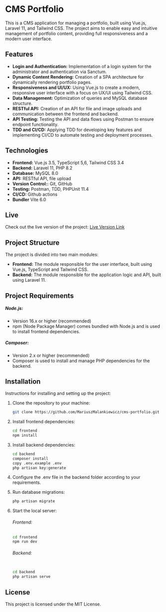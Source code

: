 # CMS Portfolio

This is a CMS application for managing a portfolio, built using Vue.js, Laravel 11, and Tailwind CSS. The project aims to enable easy and intuitive management of portfolio content, providing full responsiveness and a modern user interface.

## Features

- **Login and Authentication:** Implementation of a login system for the administrator and authentication via Sanctum.
- **Dynamic Content Rendering:** Creation of a SPA architecture for dynamically rendering portfolio pages.
- **Responsiveness and UI/UX:** Using Vue.js to create a modern, responsive user interface with a focus on UX/UI using Tailwind CSS.
- **Data Management:** Optimization of queries and MySQL database structure.
- **RESTful API:** Creation of an API for file and image uploads and communication between the frontend and backend.
- **API Testing:** Testing the API and data flows using Postman to ensure endpoint functionality.
- **TDD and CI/CD:** Applying TDD for developing key features and implementing CI/CD to automate testing and deployment processes.

## Technologies

- **Frontend:** Vue.js 3.5, TypeScript 5,6,  Tailwind CSS 3.4
- **Backend:** Laravel 11, PHP 8.2
- **Database:** MySQL 8.0
- **API:** RESTful API, file upload
- **Version Control::** Git, GitHub
- **Testing:** Postman, TDD, PHPUnit 11.4
- **CI/CD:** Github actions
- **Bundler** Vite 6.0

## Live

Check out the live version of the project: [Live Version Link](https://mariuszmalankiewicz.pl/)

## Project Structure

The project is divided into two main modules:

- **Frontend:** The module responsible for the user interface, built using Vue.js, TypeScript and Tailwind CSS.
- **Backend:** The module responsible for the application logic and API, built using Laravel 11.

## Project Requirements
##### Node.js:
- Version 16.x or higher (recommended)
- npm (Node Package Manager) comes bundled with Node.js and is used to install frontend dependencies.

##### Composer:
- Version 2.x or higher (recommended)
- Composer is used to install and manage PHP dependencies for the backend.


## Installation

Instructions for installing and setting up the project:

1. Clone the repository to your machine:
   ```bash
   git clone https://github.com/MariuszMalankiewicz/cms-portfolio.git
   ```
2. Install frontend dependencies:
    ```bash
    cd frontend
    npm install
   ```
 3. Install backend dependencies:
    ```bash
    cd backend
    composer install
    copy .env.example .env
    php artisan key:generate
    ```
4. Configure the .env file in the backend folder according to your requirements.

5. Run database migrations:
    ```bash
    php artisan migrate
    ```

6. Start the local server:
    ###### Frontend:
    ```bash
    cd frontend 
    npm run dev
    ```
    ###### Backend:
    ```bash
    
    cd backend
    php artisan serve
    ```

## License
This project is licensed under the MIT License.